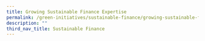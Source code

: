 ```yaml
---
title: Growing Sustainable Finance Expertise
permalink: /green-initiatives/sustainable-finance/growing-sustainable-finance-expertise/
description: ""
third_nav_title: Sustainable Finance
---
```

